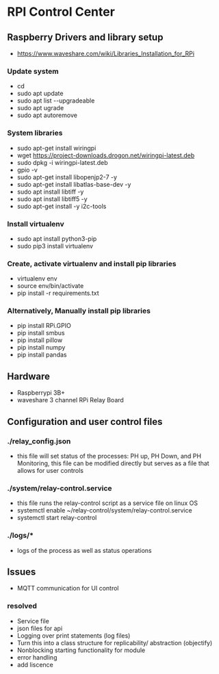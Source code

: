 # RPI Control Center

## Raspberry Drivers and library setup

- https://www.waveshare.com/wiki/Libraries_Installation_for_RPi

### Update system
- cd
- sudo apt update
- sudo apt list --upgradeable
- sudo apt ugrade
- sudo apt autoremove

### System libraries
- sudo apt-get install wiringpi
- wget https://project-downloads.drogon.net/wiringpi-latest.deb
- sudo dpkg -i wiringpi-latest.deb
- gpio -v
- sudo apt-get install libopenjp2-7 -y
- sudo apt-get install libatlas-base-dev -y
- sudo apt install libtiff -y
- sudo apt install libtiff5 -y
- sudo apt-get install -y i2c-tools

### Install virtualenv
- sudo apt install python3-pip
- sudo pip3 install virtualenv

### Create, activate virtualenv and install pip libraries
- virtualenv env
- source env/bin/activate
- pip install -r requirements.txt

### Alternatively, Manually install pip libraries
- pip install RPi.GPIO
- pip install smbus
- pip install pillow
- pip install numpy
- pip install pandas

## Hardware

- Raspberrypi 3B+
- waveshare 3 channel RPi Relay Board


## Configuration and user control files
### ./relay_config.json
- this file will set status of the processes: PH up, PH Down, and PH Monitoring, this file can be modified directly but serves as a file that allows for user controls
### ./system/relay-control.service
- this file runs the relay-control script as a service file on linux OS
- systemctl enable ~/relay-control/system/relay-control.service
- systemctl start relay-control

### ./logs/*
- logs of the process as well as status operations

## Issues
- MQTT communication for UI control

### resolved
- Service file
- json files for api
- Logging over print statements (log files)
- Turn this into a class structure for replicability/ abstraction (objectify)
- Nonblocking starting functionality for module
- error handling
- add liscence
